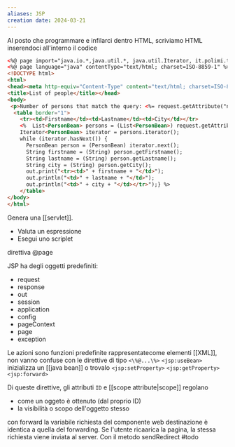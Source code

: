 ```yaml
---
aliases: JSP
creation date: 2024-03-21
---
```


Al posto che programmare e infilarci dentro HTML, scriviamo HTML inserendoci all'interno il codice

```html
<%@ page import="java.io.*,java.util.*, java.util.Iterator, it.polimi.tiw.beans.*"%>
<%@ page language="java" contentType="text/html; charset=ISO-8859-1" %>
<!DOCTYPE html>
<html>
<head><meta http-equiv="Content-Type" content="text/html; charset=ISO-8859-1">
<title>List of people</title></head>
<body>
 <p>Number of persons that match the query: <%= request.getAttribute("number") %></p>
  <table border="1">
    <tr><td>Firstname</td><td>Lastname</td><td>City</td></tr>
    <%  List<PersonBean> persons = (List<PersonBean>) request.getAttribute("persons");
	Iterator<PersonBean> iterator = persons.iterator();
	while (iterator.hasNext()) {
	  PersonBean person = (PersonBean) iterator.next();
	  String firstname = (String) person.getFirstname();
	  String lastname = (String) person.getLastname();
	  String city = (String) person.getCity();
	  out.print("<tr><td>" + firstname + "</td>");
	  out.println("<td>" + lastname + "</td>");
	  out.println("<td>" + city + "</td></tr>");} %>
	</table>
</body>
</html>
```

Genera una [[servlet]]. 
- Valuta un espressione
- Esegui uno scriplet

direttiva @page

JSP ha degli oggetti predefiniti:
- request
- response
- out
- session
- application
- config
- pageContext
- page
- exception

Le azioni sono funzioni predefinite rappresentatecome elementi [[XML]], non vanno confuse con le direttive di tipo `<\%@...\%>`
`<jsp:useBean>` inizializza un [[java bean]] o trovalo
`<jsp:setProperty>`
`<jsp:getProperty>`
`<jsp:forward>`

Di queste direttive, gli attributi `ID` e [[scope attribute|scope]] regolano
- come un oggeto è ottenuto (dal proprio ID)
- la visibilità o scopo dell'oggetto stesso

con forward la variabile richiesta del componente web destinazione è identica a quella del forwarding. Se l'utente ricaarica la pagina, la stessa richiesta viene inviata al server. Con il metodo sendRedirect #todo
